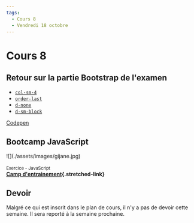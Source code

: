 ```yaml
---
tags:
  - Cours 8
  - Vendredi 18 octobre
---
```


# Cours 8

## Retour sur la partie Bootstrap de l'examen

* [`col-sm-4`](./cours03.md#systeme-de-grille-grid-system)
* [`order-last`](./cours03.md#ordre-css)
* [`d-none`](./cours04.md#display)
* [`d-sm-block`](./cours04.md#display)

[Codepen](https://codepen.io/tim-momo/pen/BaXZLqK)

## Bootcamp JavaScript

<div class="grid grid-1-2" markdown>
  ![](./assets/images/gijane.jpg)

  <small>Exercice - JavaScript</small><br>
  **[Camp d'entrainement](./exercices/js-bootcamp.md){.stretched-link}**
</div>

## Devoir

Malgré ce qui est inscrit dans le plan de cours, il n'y a pas de devoir cette semaine. Il sera reporté à la semaine prochaine.